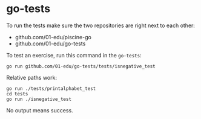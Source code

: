 # go-tests

To run the tests make sure the two repositories are right next to each other:

- github.com/01-edu/piscine-go
- github.com/01-edu/go-tests

To test an exercise, run this command in the `go-tests`:

```
go run github.com/01-edu/go-tests/tests/isnegative_test
```

Relative paths work:

```
go run ./tests/printalphabet_test
cd tests
go run ./isnegative_test
```

No output means success.
